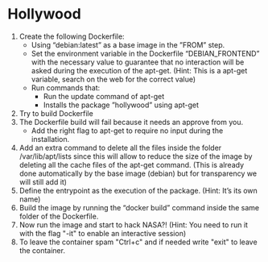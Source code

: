 # Hollywood

1. Create the following Dockerfile: 
    - Using “debian:latest” as a base image in the ”FROM” step.
    - Set the environment variable in the Dockerfile “DEBIAN_FRONTEND” with the necessary value to guarantee that no interaction will be asked during the execution of the apt-get. (Hint: This is a apt-get variable, search on the web for the correct value)
    - Run commands that:
        - Run the update command of apt-get
        - Installs the package ”hollywood” using apt-get 
2. Try to build Dockerfile
3. The Dockerfile build will fail because it needs an approve from you.
    - Add the right flag to apt-get to require no input during the installation.
4. Add an extra command to delete all the files inside the folder /var/lib/apt/lists since this will allow to reduce the size of the image by deleting all the cache files of the apt-get command. (This is already done automatically by the base image (debian) but for transparency we will still add it) 
5. Define the entrypoint as the execution of the package. (Hint: It’s its own name)
6. Build the image by running the “docker build” command inside the same folder of the Dockerfile.
7. Now run the image and start to hack NASA?! (Hint: You need to run it with the flag "-it" to enable an interactive session)
8. To leave the container spam "Ctrl+c" and if needed write "exit" to leave the container.